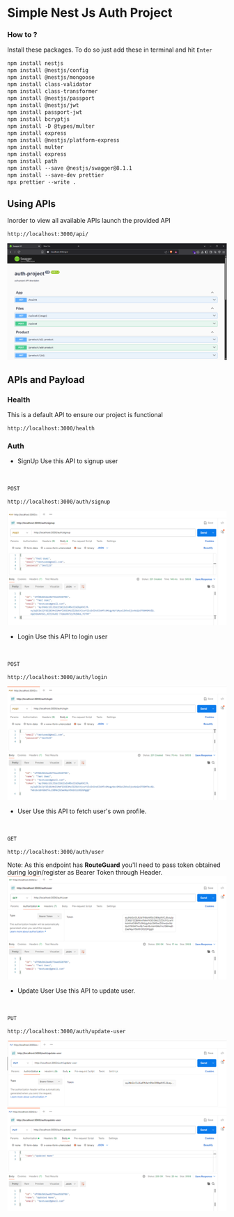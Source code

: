 
# Simple Nest Js Auth Project

### How to ?
Install these packages. To do so just add these in terminal and hit `Enter`
```
npm install nestjs
npm install @nestjs/config
npm install @nestjs/mongoose
npm install class-validator
npm install class-transformer
npm install @nestjs/passport
npm install @nestjs/jwt
npm install passport-jwt
npm install bcryptjs
npm install -D @types/multer
npm install express
npm install @nestjs/platform-express
npm install multer
npm install express
npm install path
npm install --save @nestjs/swagger@8.1.1
npm install --save-dev prettier
npx prettier --write .

```

## Using APIs
Inorder to view all available APIs launch the provided API
```
http://localhost:3000/api/
```
![All Apis](apis.png)

## APIs and Payload
### Health
This is a default API to ensure our project is functional
```
http://localhost:3000/health
```

### Auth
- SignUp
Use this API to signup user
<br>

`POST`
```
http://localhost:3000/auth/signup
```
![SignUp](signup.png)


- Login
Use this API to login user
<br>

`POST`
```
http://localhost:3000/auth/login
```
![Login](login.png)


- User
Use this API to fetch user's own profile. 
<br>

`GET`
```
http://localhost:3000/auth/user
```
Note: As this endpoint has **RouteGuard** you'll need to pass token obtained during login/register as Bearer Token through Header.
![user](user.png)


- Update User
Use this API to update user. 
<br>

`PUT`
```
http://localhost:3000/auth/update-user
```
![update-user](update-user1.png)
![update-user2](update-user2.png)

